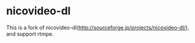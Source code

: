 nicovideo-dl
============

This is a fork of nicovideo-dl(http://sourceforge.jp/projects/nicovideo-dl/),
and support rtmpe.

